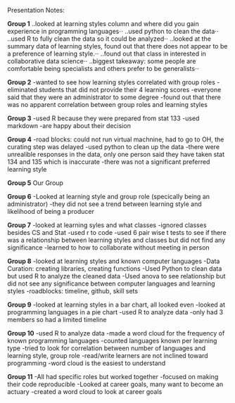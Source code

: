 Presentation Notes:

**Group 1**
..looked at learning styles column and where did you gain experience in programming languages⋅⋅
..used python to clean the data⋅⋅
..used R to fully clean the data so it could be analyzed⋅⋅
..looked at the summary data of learning styles, found out that there does not appear to be a preference of learning style.⋅⋅
..found out that class in interested in collaborative data science⋅⋅
..biggest takeaway: some people are comfortable being specialists and others prefer to be generalists⋅⋅

**Group 2**
-wanted to see how learning styles correlated with group roles
-eliminated students that did not provide their 4 learning scores
-everyone said that they were an administrator to some degree
-found out that there was no apparent correlation between group roles and learning styles

**Group 3**
-used R because they were prepared from stat 133
-used markdown
-are happy about their decision

**Group 4**
-road blocks: could not run virtual machnine, had to go to OH, the curating step was delayed
-used python to clean up the data
-there were unrealible responses in the data, only one person said they have taken stat 134 and 135 which is inaccurate
-there was not a significant preferred learning style

**Group 5**
Our Group 

**Group 6**
-Looked at learning style and group role (specically being an administrator) 
-they did not see a trend between learning style and likelihood of being a producer

**Group 7**
-looked at learning syles and what classes
-ignored classes besides CS and Stat
-used r to code
-used 6 pair wise t tests to see if there was a relationship between learning styles and classes but did not find any significance
-learned to how to collaborate without meeting in person

**Group 8**
-looked at learning styles and known computer languages
-Data Curation: creating libraries, creating functions
-Used Python to clean data but used R to analyze the cleaned data
-Used anova to see relationship but did not see any significance between computer languages and learning styles
-roadblocks: timeline, github, skill sets

**Group 9**
-looked at learning styles in a bar chart, all looked even
-looked at programming languages in a pie chart
-used R to analyze data
-only had 3 members so had a limited timeline

**Group 10**
-used R to analyze data
-made a word cloud for the frequency of known programming languages
-counted languages known per learning type
-tried to look for correlation between number of languages and learning style, group role
-read/write learners are not inclined toward programming
-word cloud is the easiest to understand

**Group 11**
-All had specific roles but worked together
-focused on making their code reproducible
-Looked at career goals, many want to become an actuary
-created a word cloud to look at career goals



